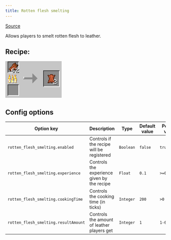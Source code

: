 ```yaml
---
title: Rotten flesh smelting
---
```

[Source](https://vanillatweaks.net)

Allows players to smelt rotten flesh to leather.
## Recipe:
![The Recipe](/img/rotten_flesh_smelting.png)

## Config options

| Option key                         | Description                                 | Type      | Default value | Possible values |
|------------------------------------|---------------------------------------------|-----------|---------------|-----------------|
| `rotten_flesh_smelting.enabled`    | Controls if the recipe will be registered   | `Boolean` | `false`       | `true/false`    |
| `rotten_flesh_smelting.experience` | Controls the experience given by the recipe | `Float`   | `0.1`         | `>=0`           |
| `rotten_flesh_smelting.cookingTime` | Controls the cooking time (in ticks) | `Integer`   | `200`         | `>0`           |
| `rotten_flesh_smelting.resultAmount` | Controls the amount of leather players get | `Integer`   | `1`         | `1-64`           |